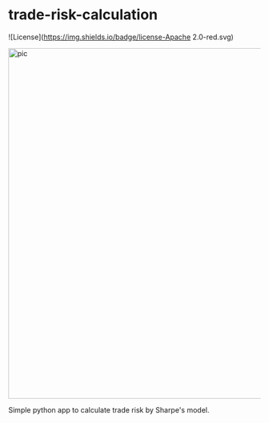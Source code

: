 # trade-risk-calculation

![License](https://img.shields.io/badge/license-Apache 2.0-red.svg)

<p align="left">
  <img width="700" alt="pic" src="https://github.com/dv-lebedev/trade-risk-calculation/blob/master/screenshot.png">
</p>

Simple python app to calculate trade risk by Sharpe's model.
